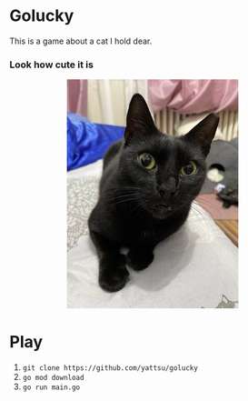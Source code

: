 # Golucky

This is a game about a cat I hold dear.

### Look how cute it is

<p align="center">
  <img src="ender.jpg" />
</p>

# Play
1. `git clone https://github.com/yattsu/golucky`
2. `go mod download`
3. `go run main.go`

